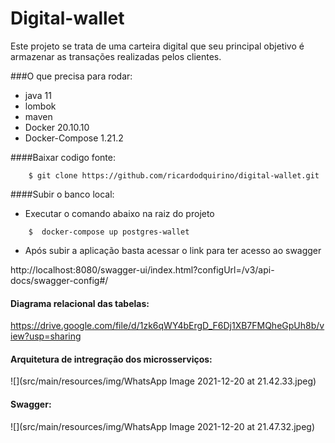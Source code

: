 # Digital-wallet

Este projeto se trata de uma carteira digital que seu principal objetivo
é armazenar as transações realizadas pelos clientes.

###O que precisa para rodar:
* java 11
* lombok
* maven
* Docker 20.10.10
* Docker-Compose 1.21.2

####Baixar codigo fonte:
```
    $ git clone https://github.com/ricardodquirino/digital-wallet.git
```
####Subir o banco local:
* Executar o comando abaixo na raiz do projeto
```
    $  docker-compose up postgres-wallet
```
* Após subir a aplicação basta acessar o link para ter acesso ao swagger  

http://localhost:8080/swagger-ui/index.html?configUrl=/v3/api-docs/swagger-config#/

#### Diagrama relacional das tabelas:
https://drive.google.com/file/d/1zk6qWY4bErgD_F6Dj1XB7FMQheGpUh8b/view?usp=sharing

#### Arquitetura de intregração dos microsserviços:
![](src/main/resources/img/WhatsApp Image 2021-12-20 at 21.42.33.jpeg)

#### Swagger:
![](src/main/resources/img/WhatsApp Image 2021-12-20 at 21.47.32.jpeg)
